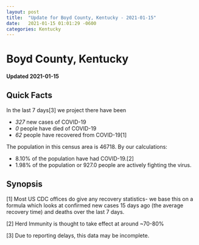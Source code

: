 ```yaml
---
layout: post
title:  "Update for Boyd County, Kentucky - 2021-01-15"
date:   2021-01-15 01:01:29 -0600
categories: Kentucky
---
```


# Boyd County, Kentucky
#### Updated 2021-01-15

## Quick Facts

In the last 7 days[3] we project there have been
- *327* new cases of COVID-19
- *0* people have died of COVID-19
- *62* people have recovered from COVID-19[1]

The population in this census area is 46718. By our calculations:
- 8.10% of the population have had COVID-19.[2]
- 1.98% of the population or 927.0 people are actively fighting the virus.

## Synopsis




[1] Most US CDC offices do give any recovery statistics- we base this on a formula which looks at confirmed new cases
15 days ago (the average recovery time) and deaths over the last 7 days.

[2] Herd Immunity is thought to take effect at around ~70-80%

[3] Due to reporting delays, this data may be incomplete.
 
    